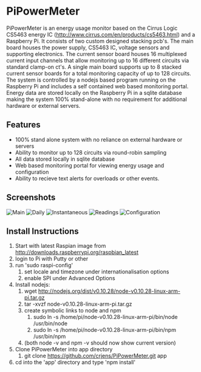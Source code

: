PiPowerMeter
=====

PiPowerMeter is an energy usage monitor based on the Cirrus Logic CS5463 energy IC (http://www.cirrus.com/en/products/cs5463.html) and a Raspberry Pi.  It consists of two custom designed stacking pcb's.  The main board houses the power supply, CS5463 IC, voltage sensors and supporting electronics.  The current sensor board houses 16 multiplexed current input channels that allow monitoring up to 16 different circuits via standard clamp-on ct's.  A single main board supports up to 8 stacked current sensor boards for a total monitoring capacity of up to 128 circuits.
The system is controlled by a nodejs based program running on the Raspberry Pi and includes a self contained web based monitoring portal.  Energy data are stored locally on the Raspberry Pi in a sqlite database making the system 100% stand-alone with no requirement for additional hardware or external servers.

Features
--------
 - 100% stand alone system with no reliance on external hardware or servers
 - Ability to monitor up to 128 circuits via round-robin sampling
 - All data stored locally in sqlite database
 - Web based monitoring portal for viewing energy usage and configuration
 - Ability to recieve text alerts for overloads or other events.
 
Screenshots
-----------
![Main](https://raw.githubusercontent.com/crjens/PiPowerMeter/master/Documentation/main.png)
![Daily](https://raw.githubusercontent.com/crjens/PiPowerMeter/master/Documentation/graph.png)
![Instantaneous](https://raw.githubusercontent.com/crjens/PiPowerMeter/master/Documentation/instant.png)
![Readings](https://raw.githubusercontent.com/crjens/PiPowerMeter/master/Documentation/readings.png)
![Configuration](https://raw.githubusercontent.com/crjens/PiPowerMeter/master/Documentation/config.png)

Install Instructions
--------------------
1. Start with latest Raspian image from http://downloads.raspberrypi.org/raspbian_latest
2. login to Pi with Putty or other 
3. run 'sudo raspi-config' 
	1. set locale and timezone under internationalisation options
	2. enable SPI under Advanced Options
4. Install nodejs:
	1.	wget http://nodejs.org/dist/v0.10.28/node-v0.10.28-linux-arm-pi.tar.gz
	2.	tar -xvzf node-v0.10.28-linux-arm-pi.tar.gz
	3.  create symbolic links to node and npm
		1.	sudo ln -s /home/pi/node-v0.10.28-linux-arm-pi/bin/node /usr/bin/node
		2.	sudo ln -s /home/pi/node-v0.10.28-linux-arm-pi/bin/npm /usr/bin/npm
	4. (both node -v and npm -v should now show current version)
6. Clone PiPowerMeter into app directory
	1. git clone https://github.com/crjens/PiPowerMeter.git app
7. cd into the 'app' directory and type 'npm install'

